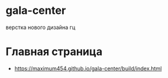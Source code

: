 # gala-center
верстка нового дизайна гц

# Главная страница
* https://maximum454.github.io/gala-center/build/index.html